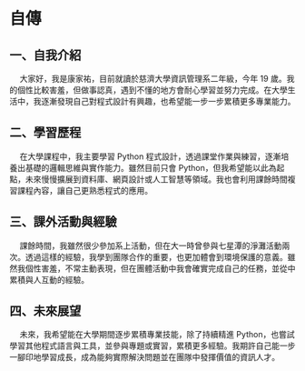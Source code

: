 # 自傳

## 一、自我介紹

&emsp; 大家好，我是康家祐，目前就讀於慈濟大學資訊管理系二年級，今年 19 歲。我的個性比較害羞，但做事認真，遇到不懂的地方會耐心學習並努力完成。在大學生活中，我逐漸發現自己對程式設計有興趣，也希望能一步一步累積更多專業能力。

## 二、學習歷程

&emsp; 在大學課程中，我主要學習 Python 程式設計，透過課堂作業與練習，逐漸培養出基礎的邏輯思維與實作能力。雖然目前只會 Python，但我希望能以此為起點，未來慢慢擴展到資料庫、網頁設計或人工智慧等領域。我也會利用課餘時間複習課程內容，讓自己更熟悉程式的應用。

## 三、課外活動與經驗

&emsp; 課餘時間，我雖然很少參加系上活動，但在大一時曾參與七星潭的淨灘活動兩次。透過這樣的經驗，我學到團隊合作的重要，也更加體會到環境保護的意義。雖然我個性害羞，不常主動表現，但在團體活動中我會確實完成自己的任務，並從中累積與人互動的經驗。

## 四、未來展望

&emsp; 未來，我希望能在大學期間逐步累積專業技能，除了持續精進 Python，也嘗試學習其他程式語言與工具，並參與專題或實習，累積更多經驗。我期許自己能一步一腳印地學習成長，成為能夠實際解決問題並在團隊中發揮價值的資訊人才。
